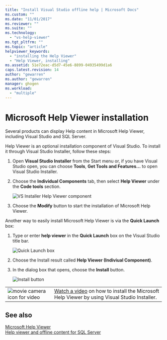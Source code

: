 ```yaml
---
title: "Install Visual Studio offline help | Microsoft Docs"
ms.custom: ""
ms.date: "11/01/2017"
ms.reviewer: ""
ms.suite: ""
ms.technology: 
  - "vs-help-viewer"
ms.tgt_pltfrm: ""
ms.topic: "article"
helpviewer_keywords: 
  - "installing the Help Viewer"
  - "Help Viewer, installing"
ms.assetid: 51e72eac-d5d7-45e6-8899-04935499d1a6
caps.latest.revision: 14
author: "gewarren"
ms.author: "gewarren"
manager: ghogen
ms.workload: 
  - "multiple"
---
```

# Microsoft Help Viewer installation
Several products can display Help content in Microsoft Help Viewer, including Visual Studio and SQL Server.

Help Viewer is an optional installation component of Visual Studio. To install it through Visual Studio Installer, follow these steps:

1. Open **Visual Studio Installer** from the Start menu or, if you have Visual Studio open, you can choose **Tools**, **Get Tools and Features...** to open Visual Studio Installer.

2. Choose the **Individual Components** tab, then select **Help Viewer** under the **Code tools** section.

   ![VS Installer Help Viewer component](media/help_viewer_vs_installer.png)

3. Choose the **Modify** button to start the installation of Microsoft Help Viewer.

Another way to easily install Microsoft Help Viewer is via the **Quick Launch** box:

1. Type or enter **help viewer** in the **Quick Launch** box on the Visual Studio title bar.

   ![Quick Launch box](media/help_viewer_quick_launch.png)

2. Choose the Install result called **Help Viewer (Indiviual Component)**.

3. In the dialog box that opens, choose the **Install** button.

   ![Install button](media/help_viewer_install.png)

|         |         |
|---------|---------|
|  ![movie camera icon for video](../install/media/video-icon.png "Watch a video")  |  [Watch a video](https://mva.microsoft.com/en-us/training-courses/getting-started-with-visual-studio-2017-17798?l=ZMfaVID6D_7411787171) on how to install the Microsoft Help Viewer by using Visual Studio Installer. |

## See also
[Microsoft Help Viewer](../ide/microsoft-help-viewer.md)  
[Help viewer and offline content for SQL Server](/sql/sql-server/sql-server-help-installation)
